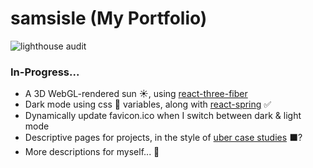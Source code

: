 # samsisle (My Portfolio)

![lighthouse audit](https://raw.githubusercontent.com/samsisle/samsisle/master/public/lighthouse_audit_91319.png)

### In-Progress...

- A 3D WebGL-rendered sun ☀️, using [react-three-fiber](https://github.com/drcmda/react-three-fiber)
- Dark mode using css 🎨 variables, along with [react-spring](https://www.react-spring.io/) ✅
- Dynamically update favicon.ico when I switch between dark & light mode
- Descriptive pages for projects, in the style of [uber case studies](https://www.uber.design/) ⬛️?
- More descriptions for myself... 🤠
